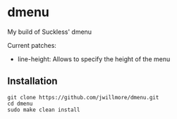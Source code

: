 # dmenu
My build of Suckless' dmenu

Current patches:
  - line-height: Allows to specify the height of the menu

Installation
--------------
``` 
git clone https://github.com/jwillmore/dmenu.git
cd dmenu
sudo make clean install
```
